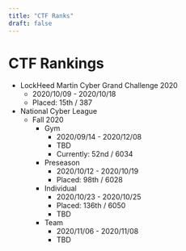 ```yaml
---
title: "CTF Ranks"
draft: false
---
```


# CTF Rankings 

- LockHeed Martin Cyber Grand Challenge 2020
	- 2020/10/09 - 2020/10/18
	- Placed: 15th / 387
- National Cyber League
	- Fall 2020
		- Gym 
			- 2020/09/14 - 2020/12/08
			- TBD
			- Currently: 52nd / 6034
		- Preseason 
			- 2020/10/12 - 2020/10/19
			- Placed: 98th / 6028
		- Individual 
			- 2020/10/23 - 2020/10/25
			- Placed: 136th / 6050
			- TBD
		- Team 
			- 2020/11/06 - 2020/11/08
			- TBD
